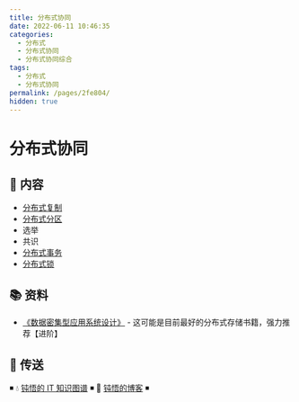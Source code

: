 ```yaml
---
title: 分布式协同
date: 2022-06-11 10:46:35
categories:
  - 分布式
  - 分布式协同
  - 分布式协同综合
tags:
  - 分布式
  - 分布式协同
permalink: /pages/2fe804/
hidden: true
---
```


# 分布式协同

## 📖 内容

- [分布式复制](02.分布式复制.md)
- [分布式分区](03.分布式分区.md)
- 选举
- 共识
- [分布式事务](05.分布式事务.md)
- [分布式锁](06.分布式锁.md)

## 📚 资料

- [《数据密集型应用系统设计》](https://book.douban.com/subject/30329536/) - 这可能是目前最好的分布式存储书籍，强力推荐【进阶】

## 🚪 传送

◾ 💧 [钝悟的 IT 知识图谱](https://dunwu.github.io/waterdrop/) ◾ 🎯 [钝悟的博客](https://dunwu.github.io/blog/) ◾